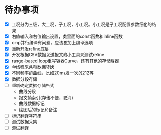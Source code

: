 # 待办事项

- [x] 工况分为三级，大工况，子工况，小工况。小工况是子工况配置参数细化的结果
- [x] 右值输入和右值输出设置，类里面的const函数和inline函数
- [x] omp并行编译有问题，应该要加上编译选项
- [x] 重新开发refine底层
- [x] 开发根据CSV数据发送报文的小工具来测试refine
- [x] range-based loop重写容器Curve，还有其他的存储容器
- [x] 单线程采集和数据转换
- [x] 不同频率的曲线，比如20ms发一次的212等
- [x] 数据分段存储
- [ ] 重新确定数据存储格式
    - 曲线分段
    - 报文帧索引(存储不便，取消)
    - 曲线数据标记
    - 绘图后的标记和备注
- [ ] 标记翻译字符串
- [ ] 测试数据采集
- [ ] 测试翻译
